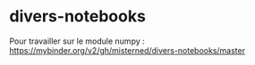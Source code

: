 # divers-notebooks

Pour travailler sur le module numpy : https://mybinder.org/v2/gh/misterned/divers-notebooks/master
